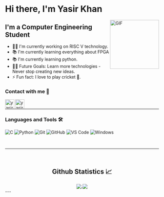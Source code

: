 # Hi there, I'm Yasir Khan 

<img align="right" alt="GIF" height="160px" src="https://media.giphy.com/media/du3J3cXyzhj75IOgvA/giphy.gif" />

## I'm a Computer Engineering Student  

- 👨‍💻 I'm currently working on RISC V technology.
- 📚 I'm currently learning everything about FPGA
- 📚 I'm currently learning python.
- 💪🏼 Future Goals: Learn more technologies - Never stop creating new ideas.
- ⚡ Fun fact: I love to play cricket 🏏.


### Contact with me 📝

[<img align="left" alt="yasirasmat | LinkedIn" height="30px" src="https://www.linkedin.com/in/yasir-khan-212119200/"/>][linkedin]
[<img align="left" alt="yasir__sss_ | Instagram" height="30px" src="https://www.instagram.com/yasir__sss_/?hl=en" />][instagram]
<br />

---

### Languages and Tools 🛠 


![C](http://img.shields.io/badge/-C-A8B9CC?style=flat-square&logo=c&logoColor=ffffff)
![Python](http://img.shields.io/badge/-Python-3776AB?style=flat-square&logo=python&logoColor=ffffff)
![Git](https://img.shields.io/badge/-Git-%23F05032?style=flat-square&logo=git&logoColor=%23ffffff)
![GitHub](https://img.shields.io/badge/-GitHub-181717?style=flat-square&logo=github)
![VS Code](http://img.shields.io/badge/-VS%20Code-007ACC?style=flat-square&logo=visual-studio-code&logoColor=ffffff)
![Windows](http://img.shields.io/badge/-Windows-0078D6?style=flat-square&logo=windows&logoColor=ffffff)

<br/>

---

<br/>

  <h2 align="center"> Github Statistics 📈 </h2>
  
  <div align="center"> 
     <a href="">
      <img align="center" src="https://github-readme-stats-sigma-five.vercel.app/api?username=Bgstatic&show_icons=true&include_all_commits=true&count_private=true&theme=react&line_height=40" />
    </a>
    <a href="">
      <img align="center" src="https://github-readme-stats.vercel.app/api/top-langs/?username=Yasirkhan2929&theme=react&line_height=40&hide=css"/>
    </a>
</div

<br/>
---

[website]: http://bilgehangecici.site/
[instagram]: https://www.instagram.com/bilgehangecici
[linkedin]: https://www.linkedin.com/in/bilgehan-geçici-8b368614a/
[Spotify]: https://open.spotify.com/user/11153360645

